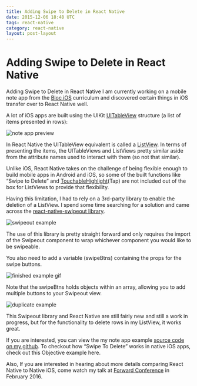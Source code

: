 ```yaml
---
title: Adding Swipe to Delete in React Native
date: 2015-12-06 18:48 UTC
tags: react-native
category: react-native
layout: post-layout
---
```

# Adding Swipe to Delete in React Native

Adding Swipe to Delete in React Native I am currently working on a mobile note app from the [Bloc iOS](https://www.bloc.io/ios-bootcamp) curriculum and  discovered certain things in iOS transfer over to React Native well.

A lot of iOS apps are built using the UIKit [UITableView](https://developer.apple.com/library/ios/documentation/UIKit/Reference/UITableView_Class/) structure (a list of items presented in rows):

![note app preview](https://i.imgur.com/8BzFCMTl.jpg)

In React Native the UITableView equivalent is called a [ListView](https://facebook.github.io/react-native/docs/listview.html). In terms of presenting the items, the UITableViews and ListViews pretty similar aside from the attribute names used to interact with them (so not that similar).

Unlike iOS, React Native takes on the challenge of being flexible enough to build mobile apps in Android and iOS, so some of the built functions like “Swipe to Delete” and [TouchableHighlight](https://facebook.github.io/react-native/docs/touchablehighlight.html)(Tap) are not included out of the box for ListViews to provide that flexibility.

<script src="https://gist.github.com/bdougie/8c9760ae1c2c792354e1.js"></script>

Having this limitation, I had to rely on a 3rd-party library to enable the deletion of a ListView. I spend some time searching for a solution and came across the [react-native-swipeout library](https://github.com/dancormier/react-native-swipeout). 

![swipeout example](https://i.imgur.com/j2GGAki.gif)

The use of this library is pretty straight forward and only requires the import of the Swipeout component to wrap whichever component you would like to be swipeable.

<script src="https://gist.github.com/bdougie/1d22bf219044944f413a.js"></script>

You also need to add a variable (swipeBtns) containing the props for the swipe buttons.

![finished example gif](https://i.imgur.com/jXIhYNk.gif)

Note that the swipeBtns holds objects within an array, allowing you to add multiple buttons to your Swipeout view. 

<script src="https://gist.github.com/bdougie/3194b635ebac34e2beef.js"></script>

![duplicate example](https://i.imgur.com/VbgjJ7Sl.png)

This Swipeout library and React Native are still fairly new and still a work in progress, but for the functionality to delete rows in my ListView, it works great.

If you are interested, you can view the my note app example [source code on my github](https://github.com/bdougie/BlackNotes). To checkout how “Swipe To Delete” works in native iOS apps, check out this Objective example here.

Also, If you are interested in hearing about more details comparing React Native to Native iOS, come watch my talk at [Forward Conference](https://forwardjs.com/summit) in February 2016.
